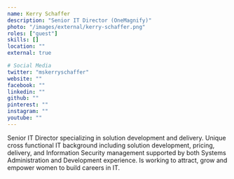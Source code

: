 ```yaml
---
name: Kerry Schaffer
description: "Senior IT Director (OneMagnify​)"
photo: "/images/external/kerry-schaffer.png"
roles: ["guest"]
skills: []
location: ""
external: true

# Social Media
twitter: "mskerryschaffer"
website: ""
facebook: ""
linkedin: ""
github: ""
pinterest: ""
instagram: ""
youtube: ""
---
```


Senior IT Director specializing in solution development and delivery. Unique cross functional IT background including solution development, pricing, delivery, and Information Security management supported by both Systems Administration and Development experience. Is working to attract, grow and empower women to build careers in IT. 